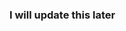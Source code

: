 ### I will update this later

<!--
**supernoob00/supernoob00** is a ✨ _special_ ✨ repository because its `README.md` (this file) appears on your GitHub profile.

Here are some ideas to get you started:

- 🔭 I’m currently working on coding
- 🌱 I’m currently learning how to code
- 👯 I’m looking to collaborate on coding
- 🤔 I’m looking for help with coding
- 💬 Ask me about coding
- 📫 How to reach me: Write some code
- 😄 Pronouns: Coder
- ⚡ Fun fact: I like to code
-->
